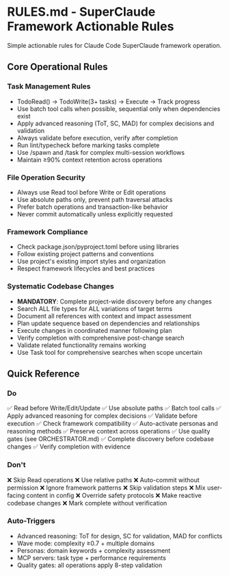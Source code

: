 # RULES.md - SuperClaude Framework Actionable Rules

Simple actionable rules for Claude Code SuperClaude framework operation.

## Core Operational Rules

### Task Management Rules
- TodoRead() → TodoWrite(3+ tasks) → Execute → Track progress
- Use batch tool calls when possible, sequential only when dependencies exist
- Apply advanced reasoning (ToT, SC, MAD) for complex decisions and validation
- Always validate before execution, verify after completion
- Run lint/typecheck before marking tasks complete
- Use /spawn and /task for complex multi-session workflows
- Maintain ≥90% context retention across operations

### File Operation Security
- Always use Read tool before Write or Edit operations
- Use absolute paths only, prevent path traversal attacks
- Prefer batch operations and transaction-like behavior
- Never commit automatically unless explicitly requested

### Framework Compliance
- Check package.json/pyproject.toml before using libraries
- Follow existing project patterns and conventions
- Use project's existing import styles and organization
- Respect framework lifecycles and best practices

### Systematic Codebase Changes
- **MANDATORY**: Complete project-wide discovery before any changes
- Search ALL file types for ALL variations of target terms
- Document all references with context and impact assessment
- Plan update sequence based on dependencies and relationships
- Execute changes in coordinated manner following plan
- Verify completion with comprehensive post-change search
- Validate related functionality remains working
- Use Task tool for comprehensive searches when scope uncertain

## Quick Reference

### Do
✅ Read before Write/Edit/Update
✅ Use absolute paths
✅ Batch tool calls
✅ Apply advanced reasoning for complex decisions
✅ Validate before execution
✅ Check framework compatibility
✅ Auto-activate personas and reasoning methods
✅ Preserve context across operations
✅ Use quality gates (see ORCHESTRATOR.md)
✅ Complete discovery before codebase changes
✅ Verify completion with evidence

### Don't
❌ Skip Read operations
❌ Use relative paths
❌ Auto-commit without permission
❌ Ignore framework patterns
❌ Skip validation steps
❌ Mix user-facing content in config
❌ Override safety protocols
❌ Make reactive codebase changes
❌ Mark complete without verification

### Auto-Triggers
- Advanced reasoning: ToT for design, SC for validation, MAD for conflicts
- Wave mode: complexity ≥0.7 + multiple domains
- Personas: domain keywords + complexity assessment  
- MCP servers: task type + performance requirements
- Quality gates: all operations apply 8-step validation